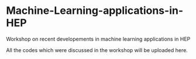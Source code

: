 # Machine-Learning-applications-in-HEP
Workshop on recent developements in machine learning applications in HEP


All the codes which were discussed in the workshop will be uploaded here.